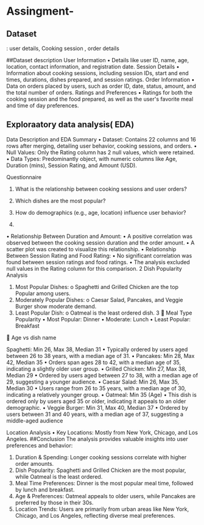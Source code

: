 # Assingment-

## Dataset 

: user details,  Cooking session , order details

##Dataset description 
User Information
•	Details like user ID, name, age, location, contact information, and registration date.
Session Details
•	Information about cooking sessions, including session IDs, start and end times, durations, dishes prepared, and session ratings.
Order Information
•	Data on orders placed by users, such as order ID, date, status, amount, and the total number of orders.
Ratings and Preferences
•	Ratings for both the cooking session and the food prepared, as well as the user's favorite meal and time of day preferences.
## Exploraatory data analysis( EDA)
Data Description and EDA Summary
•	Dataset: Contains 22 columns and 16 rows after merging, detailing user behavior, cooking sessions, and orders.
•	Null Values: Only the Rating column has 2 null values, which were retained.
•	Data Types: Predominantly object, with numeric columns like Age, Duration (mins), Session Rating, and Amount (USD).

Questionnaire
1.	What is the relationship between cooking sessions and user orders?
2.	Which dishes are the most popular?
3.	How do demographics (e.g., age, location) influence user behavior?


1.
•  Relationship Between Duration and Amount:
•	A positive correlation was observed between the cooking session duration and the order amount.
•	A scatter plot was created to visualize this relationship.
•  Relationship Between Session Rating and Food Rating:
•	No significant correlation was found between session ratings and food ratings.
•	The analysis excluded null values in the Rating column for this comparison.
2 
Dish Popularity Analysis
1.	Most Popular Dishes:
o	Spaghetti and Grilled Chicken are the top Popular among users.
2.	Moderately Popular Dishes:
o	Caesar Salad, Pancakes, and Veggie Burger show moderate demand.
3.	Least Popular Dish:
o	Oatmeal is the least ordered dish.
3
	Meal Type Popularity
•	Most Popular: Dinner
•	Moderate: Lunch
•	Least Popular: Breakfast

	Age vs dish name

Spaghetti: Min 26, Max 38, Median 31
•	Typically ordered by users aged between 26 to 38 years, with a median age of 31.
•  Pancakes: Min 28, Max 42, Median 35
•	Orders span ages 28 to 42, with a median age of 35, indicating a slightly older user group.
•  Grilled Chicken: Min 27, Max 38, Median 29
•	Ordered by users aged between 27 to 38, with a median age of 29, suggesting a younger audience.
•  Caesar Salad: Min 26, Max 35, Median 30
•	Users range from 26 to 35 years, with a median age of 30, indicating a relatively younger group.
•  Oatmeal: Min 35 (Age)
•	This dish is ordered only by users aged 35 or older, indicating it appeals to an older demographic.
•  Veggie Burger: Min 31, Max 40, Median 37
•	Ordered by users between 31 and 40 years, with a median age of 37, suggesting a middle-aged audience

Location Analysis
•	Key Locations: Mostly from New York, Chicago, and Los Angeles.
##Conclusion
The analysis provides valuable insights into user preferences and behavior:
1.	Duration & Spending: Longer cooking sessions correlate with higher order amounts.
2.	Dish Popularity: Spaghetti and Grilled Chicken are the most popular, while Oatmeal is the least ordered.
3.	Meal Time Preferences: Dinner is the most popular meal time, followed by lunch and breakfast.
4.	Age & Preferences: Oatmeal appeals to older users, while Pancakes are preferred by those in their 30s.
5.	Location Trends: Users are primarily from urban areas like New York, Chicago, and Los Angeles, reflecting diverse meal preferences.







